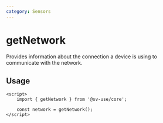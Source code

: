 ```yaml
---
category: Sensors
---
```


# getNetwork

Provides information about the connection a device is using to communicate with
the network.

## Usage

```svelte
<script>
	import { getNetwork } from '@sv-use/core';

	const network = getNetwork();
</script>
```
